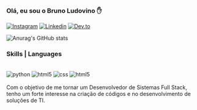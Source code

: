 ### Olá, eu sou o Bruno Ludovino ✋

[![Instagram](https://img.shields.io/badge/Instagram-E4405F?style=for-the-badge&logo=instagram&logoColor=white)](https://www.instagram.com/brunoludovino/)
[![Linkedin](https://img.shields.io/badge/LinkedIn-0077B5?style=for-the-badge&logo=linkedin&logoColor=white)](https://www.linkedin.com/in/bruno-ludovino-barbosa-9a64a7220/)
[![Dev.to](https://img.shields.io/badge/dev.to-0A0A0A?style=for-the-badge&logo=devdotto&logoColor=white)](https://dev.to/devludovino)

![Anurag's GitHub stats](https://github-readme-stats.vercel.app/api?username=devludovino&show_icons=true&theme=dark)

### Skills | Languages
<div style="display: inline_block"><br/>
	<img align="center" alt="python" src="https://img.shields.io/badge/Python-14354C?style=for-the-badge&logo=python&logoColor=white"/>
	<img align="center" alt="html5" src="https://img.shields.io/badge/HTML5-E34F26?style=for-the-badge&logo=html5&logoColor=white"/>
	<img align="center" alt="css" src="https://img.shields.io/badge/CSS-239120?&style=for-the-badge&logo=css3&logoColor=white"/>
	<img align="center" alt="html5" src="https://img.shields.io/badge/MySQL-00000F?style=for-the-badge&logo=mysql&logoColor=white"/>
</div><br/>
Com o objetivo de me tornar um Desenvolvedor de Sistemas Full Stack, tenho um forte interesse na criação de códigos e no desenvolvimento de soluções de TI.
